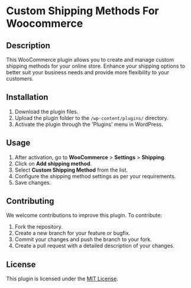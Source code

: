 # Custom Shipping Methods For Woocommerce

## Description

This WooCommerce plugin allows you to create and manage custom shipping methods for your online store. Enhance your shipping options to better suit your business needs and provide more flexibility to your customers.

## Installation

1. Download the plugin files.
2. Upload the plugin folder to the `/wp-content/plugins/` directory.
3. Activate the plugin through the 'Plugins' menu in WordPress.

## Usage

1. After activation, go to **WooCommerce** > **Settings** > **Shipping**.
2. Click on **Add shipping method**.
3. Select **Custom Shipping Method** from the list.
4. Configure the shipping method settings as per your requirements.
5. Save changes.

## Contributing

We welcome contributions to improve this plugin. To contribute:

1. Fork the repository.
2. Create a new branch for your feature or bugfix.
3. Commit your changes and push the branch to your fork.
4. Create a pull request with a detailed description of your changes.

## License

This plugin is licensed under the [MIT License](LICENSE).
